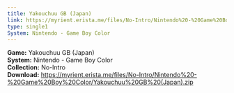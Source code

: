 ```yaml
---
title: Yakouchuu GB (Japan)
link: https://myrient.erista.me/files/No-Intro/Nintendo%20-%20Game%20Boy%20Color/Yakouchuu%20GB%20(Japan).zip
type: single1
System: Nintendo - Game Boy Color
---
```

<b>Game:</b> Yakouchuu GB (Japan)<br>
<b>System:</b> Nintendo - Game Boy Color<br>
<b>Collection:</b> No-Intro<br>
<b>Download:</b> https://myrient.erista.me/files/No-Intro/Nintendo%20-%20Game%20Boy%20Color/Yakouchuu%20GB%20(Japan).zip